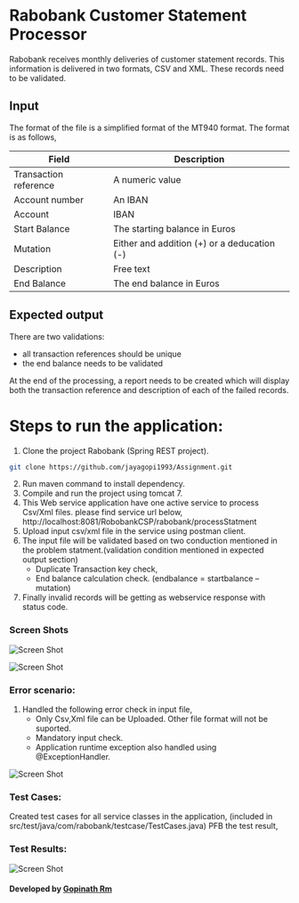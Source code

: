 # Rabobank Customer Statement Processor
Rabobank receives monthly deliveries of customer statement records. This information is delivered in two formats, CSV and XML. These records need to be validated.

## Input
The format of the file is a simplified format of the MT940 format. The format is as follows,

Field  |Description
----|----
Transaction reference  | A numeric value
Account number   | An IBAN 
Account | IBAN 
Start Balance | The starting balance in Euros 
Mutation | Either and addition (+) or a deducation (-) 
Description | Free text 
End Balance | The end balance in Euros 

## Expected output
There are two validations:
* all transaction references should be unique
* the end balance needs to be validated

At the end of the processing, a report needs to be created which will display both the transaction reference and description of each of the failed records.

# Steps to run the application:
1.	Clone the project Rabobank (Spring REST project).
```bash
git clone https://github.com/jayagopi1993/Assignment.git
```
2.	Run maven command to install dependency.
3.	Compile and run the project using tomcat 7.
4.	This Web service application have one active service to process Csv/Xml files. please find service url below,
http://localhost:8081/RobobankCSP/rabobank/processStatment
5.	Upload input csv/xml file in the service using postman client.
6.	The input file will be validated based on two conduction mentioned in the problem statment.(validation condition mentioned in expected output section)
      *	Duplicate Transaction key check, 
      *	End balance calculation check. (endbalance = startbalance – mutation)
7.  Finally invalid records will be getting as webservice response with status code. 

### Screen Shots

![Screen Shot](https://github.com/jayagopi1993/Assignment/blob/master/documentation/processStatment_success.PNG?raw=true)

![Screen Shot](https://github.com/jayagopi1993/Assignment/blob/master/documentation/processStatment_success_2.PNG?raw=true)

### Error scenario: 
1.	Handled the following error check in input file,
    *	Only Csv,Xml file can be Uploaded. Other file format will not be suported.
    *	Mandatory input check.
    *	Application runtime exception also handled using @ExceptionHandler.

![Screen Shot](https://github.com/jayagopi1993/Assignment/blob/master/documentation/processStatment_error.PNG?raw=true)

### Test Cases:
Created test cases for all service classes in the application, (included in src/test/java/com/rabobank/testcase/TestCases.java)
PFB the test result,

### Test Results:
![Screen Shot](https://github.com/jayagopi1993/Assignment/blob/master/documentation/testcases.PNG?raw=true)


#### Developed by [Gopinath Rm](https://github.com/jayagopi1993)
